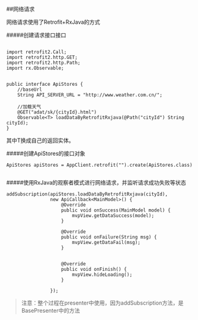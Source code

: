 ##网络请求

网络请求使用了Retrofit+RxJava的方式

#####创建请求接口接口

```

import retrofit2.Call;
import retrofit2.http.GET;
import retrofit2.http.Path;
import rx.Observable;


public interface ApiStores {
    //baseUrl
    String API_SERVER_URL = "http://www.weather.com.cn/";

    //加载天气
    @GET("adat/sk/{cityId}.html")
    Observable<T> loadDataByRetrofitRxjava(@Path("cityId") String cityId);
}
```

其中T换成自己的返回实体。

#####创建ApiStores的接口对象

```
ApiStores apiStores = AppClient.retrofit("").create(ApiStores.class)


```

#####使用RxJava的观察者模式进行网络请求，并监听请求成功失败等状态

```
addSubscription(apiStores.loadDataByRetrofitRxjava(cityId),
                new ApiCallback<MainModel>() {
                    @Override
                    public void onSuccess(MainModel model) {
                        mvpView.getDataSuccess(model);
                    }

                    @Override
                    public void onFailure(String msg) {
                        mvpView.getDataFail(msg);
                    }


                    @Override
                    public void onFinish() {
                        mvpView.hideLoading();
                    }

                });

```

>注意：整个过程在presenter中使用，因为addSubscription方法，是BasePresenter中的方法




